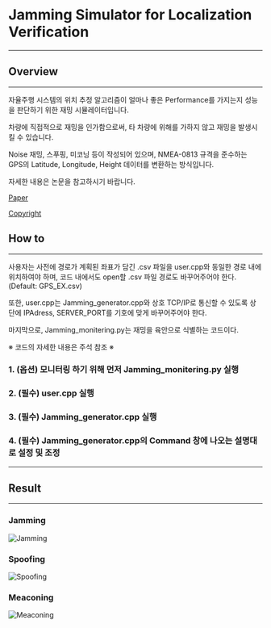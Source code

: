 # Jamming Simulator for Localization Verification

---

## Overview

---
자율주행 시스템의 위치 추정 알고리즘이 얼마나 좋은 Performance를 가지는지 성능을 판단하기 위한 재밍 시뮬레이터입니다.

차량에 직접적으로 재밍을 인가함으로써, 타 차량에 위해를 가하지 않고 재밍을 발생시킬 수 있습니다.

Noise 재밍, 스푸핑, 미코닝 등이 작성되어 있으며, NMEA-0813 규격을 준수하는 GPS의 Latitude, Longitude, Height 데이터를 변환하는 방식입니다.

자세한 내용은 논문을 참고하시기 바랍니다.

[Paper](https://scienceon.kisti.re.kr/srch/selectPORSrchArticle.do?cn=JAKO202113855736872&dbt=NART)

[Copyright](https://www.cros.or.kr/psnsys/cmmn/infoPage.do?w2xPath=/ui/twc/sch/regInfSerc/regInfSercList.xml)


## How to

---

사용자는 사전에 경로가 계획된 좌표가 담긴 .csv 파일을 user.cpp와 동일한 경로 내에 위치하여야 하며, 코드 내에서도 open할 .csv 파일 경로도 바꾸어주어야 한다. (Default: GPS_EX.csv)

또한, user.cpp는 Jamming_generator.cpp와 상호 TCP/IP로 통신할 수 있도록 상단에 IPAdress, SERVER_PORT를 기호에 맞게 바꾸어주어야 한다.

마지막으로, Jamming_monitering.py는 재밍을 육안으로 식별하는 코드이다.

※ 코드의 자세한 내용은 주석 참조 ※

### 1. (옵션) 모니터링 하기 위해 먼저 Jamming_monitering.py 실행

### 2. (필수) user.cpp 실행

### 3. (필수) Jamming_generator.cpp 실행

### 4. (필수) Jamming_generator.cpp의 Command 창에 나오는 설명대로 설정 및 조정
 
---
## Result
---

### Jamming
![Jamming](imgs/jamming.gif)

### Spoofing
![Spoofing](imgs/spoofing.gif)

### Meaconing
![Meaconing](imgs/meaconing.gif)
